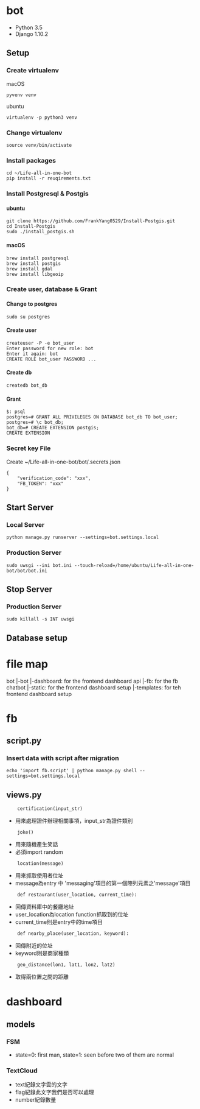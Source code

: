 # bot

* Python 3.5
* Django 1.10.2

## Setup

### Create virtualenv

macOS

    pyvenv venv
    
ubuntu

    virtualenv -p python3 venv

### Change virtualenv

	source venv/bin/activate

### Install packages

	cd ~/Life-all-in-one-bot
	pip install -r reuqirements.txt

### Install Postgresql & Postgis

#### ubuntu

    git clone https://github.com/FrankYang0529/Install-Postgis.git
    cd Install-Postgis
    sudo ./install_postgis.sh

#### macOS

    brew install postgresql
    brew install postgis
    brew install gdal
    brew install libgeoip

### Create user, database & Grant

#### Change to postgres

    sudo su postgres

#### Create user

    createuser -P -e bot_user
    Enter password for new role: bot
    Enter it again: bot
    CREATE ROLE bot_user PASSWORD ...

#### Create db

    createdb bot_db

#### Grant

    $: psql
    postgres=# GRANT ALL PRIVILEGES ON DATABASE bot_db TO bot_user;
    postgres=# \c bot_db;
    bot_db=# CREATE EXTENSION postgis;
    CREATE EXTENSION

### Secret key File

Create ~/Life-all-in-one-bot/bot/.secrets.json

    {
        "verification_code": "xxx",
        "FB_TOKEN": "xxx"
    }


## Start Server

### Local Server

	python manage.py runserver --settings=bot.settings.local

### Production Server

    sudo uwsgi --ini bot.ini --touch-reload=/home/ubuntu/Life-all-in-one-bot/bot/bot.ini

## Stop Server

### Production Server

    sudo killall -s INT uwsgi
    
## Database setup

# file map
bot
|-bot
|-dashboard: for the frontend dashboard api
|-fb: for the fb chatbot
|-static: for the frontend dashboard setup
|-templates: for teh frontend dashboard setup

# fb

## script.py

### Insert data with script after migration
    echo 'import fb.script' | python manage.py shell --settings=bot.settings.local

## views.py

```
	certification(input_str)
```
- 用來處理證件辦理相關事項，input_str為證件類別

```
	joke()
```
- 用來隨機產生笑話
- 必須import random

```
	location(message)
```
- 用來抓取使用者位址
- message為entry 中 'messaging'項目的第一個陣列元素之'message'項目

```
	def restaurant(user_location, current_time):
```
- 回傳資料庫中的餐廳地址
- user_location為location function抓取到的位址
- current_time則是entry中的time項目

```
	def nearby_place(user_location, keyword):
```
- 回傳附近的位址
- keyword則是商家種類

```
	geo_distance(lon1, lat1, lon2, lat2)
```
- 取得兩位置之間的距離

#  dashboard

## models

### FSM
- state=0: first man, state=1: seen before two of them are normal

### TextCloud
- text紀錄文字雲的文字
- flag紀錄此文字我們是否可以處理
- number紀錄數量
